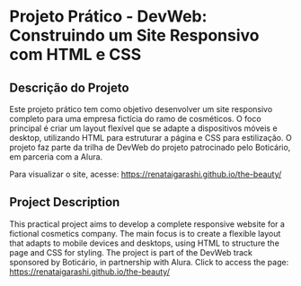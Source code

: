# Projeto Prático - DevWeb: Construindo um Site Responsivo com HTML e CSS 

## Descrição do Projeto
Este projeto prático tem como objetivo desenvolver um site responsivo completo para uma empresa fictícia do ramo de cosméticos. O foco principal é criar um layout flexível que se adapte a dispositivos móveis e desktop, utilizando HTML para estruturar a página e CSS para estilização.
O projeto faz parte da trilha de DevWeb do projeto patrocinado pelo Boticário, em parceria com a Alura.

Para visualizar o site, acesse:
https://renataigarashi.github.io/the-beauty/


## Project Description
This practical project aims to develop a complete responsive website for a fictional cosmetics company. The main focus is to create a flexible layout that adapts to mobile devices and desktops, using HTML to structure the page and CSS for styling. The project is part of the DevWeb track sponsored by Boticário, in partnership with Alura.
Click to access the page: https://renataigarashi.github.io/the-beauty/
